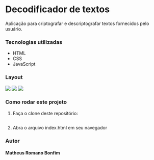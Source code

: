 # Decodificador de textos

Aplicação para criptografar e descriptografar textos fornecidos pelo usuário.

### Tecnologias utilizadas
- HTML
- CSS
- JavaScript

### Layout

![](./assets/prints/main.png)
![](./assets/prints/criptografado.png)
![](./assets/prints/descriptografado.png)

### Como rodar este projeto
1. Faça o clone deste repositório:
```

```
2. Abra o arquivo index.html em seu navegador

### Autor
#### Matheus Romano Bonfim